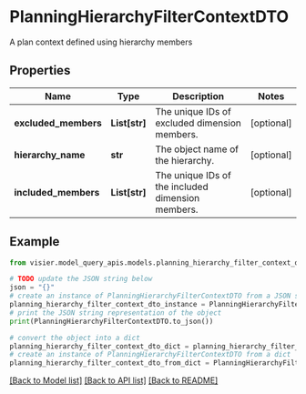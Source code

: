 # PlanningHierarchyFilterContextDTO

A plan context defined using hierarchy members

## Properties

Name | Type | Description | Notes
------------ | ------------- | ------------- | -------------
**excluded_members** | **List[str]** | The unique IDs of excluded dimension members. | [optional] 
**hierarchy_name** | **str** | The object name of the hierarchy. | [optional] 
**included_members** | **List[str]** | The unique IDs of the included dimension members. | [optional] 

## Example

```python
from visier.model_query_apis.models.planning_hierarchy_filter_context_dto import PlanningHierarchyFilterContextDTO

# TODO update the JSON string below
json = "{}"
# create an instance of PlanningHierarchyFilterContextDTO from a JSON string
planning_hierarchy_filter_context_dto_instance = PlanningHierarchyFilterContextDTO.from_json(json)
# print the JSON string representation of the object
print(PlanningHierarchyFilterContextDTO.to_json())

# convert the object into a dict
planning_hierarchy_filter_context_dto_dict = planning_hierarchy_filter_context_dto_instance.to_dict()
# create an instance of PlanningHierarchyFilterContextDTO from a dict
planning_hierarchy_filter_context_dto_from_dict = PlanningHierarchyFilterContextDTO.from_dict(planning_hierarchy_filter_context_dto_dict)
```
[[Back to Model list]](../README.md#documentation-for-models) [[Back to API list]](../README.md#documentation-for-api-endpoints) [[Back to README]](../README.md)



